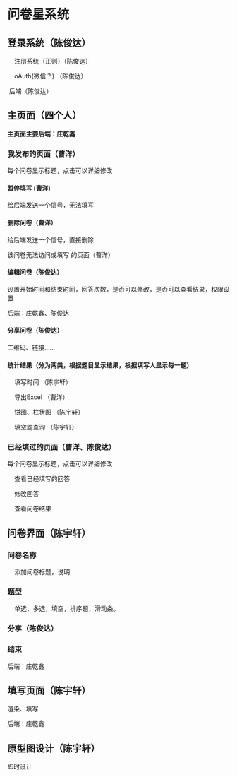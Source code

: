 # 问卷星系统

## 登录系统（陈俊达）

    注册系统（正则）（陈俊达）

    oAuth(微信？)	（陈俊达）

​	后端（陈俊达）

## 主页面（四个人）

**主页面主要后端：庄乾鑫**

### 我发布的页面（曹洋）

每个问卷显示标题，点击可以详细修改

#### 暂停填写	(曹洋)

给后端发送一个信号，无法填写

#### 删除问卷（曹洋）

给后端发送一个信号，直接删除

该问卷无法访问或填写 的页面（曹洋）

#### 编辑问卷（陈俊达）

设置开始时间和结束时间，回答次数，是否可以修改，是否可以查看结果，权限设置

后端：庄乾鑫、陈俊达

#### 分享问卷（陈俊达）

二维码、链接……

#### 统计结果（分为两类，根据题目显示结果，根据填写人显示每一题）

    填写时间	（陈宇轩）

    导出Excel	（曹洋）

    饼图、柱状图	（陈宇轩）

    填空题查询	（陈宇轩）

### 已经填过的页面（曹洋、陈俊达）

每个问卷显示标题，点击可以详细修改

    查看已经填写的回答

    修改回答

    查看问卷结果

## 问卷界面（陈宇轩）

### 问卷名称

    添加问卷标题，说明

### 题型

    单选，多选，填空，排序题，滑动条。

### 分享（陈俊达）

### 结束

后端：庄乾鑫

## 填写页面（陈宇轩）

渲染、填写

后端：庄乾鑫

## 原型图设计（陈宇轩）

即时设计
